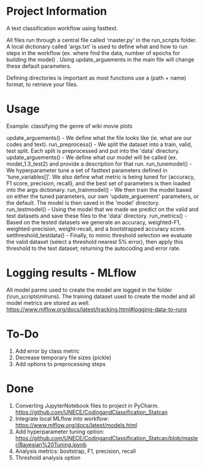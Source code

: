 # Project Information
A text classification workflow using fasttext.

All files run through a central file called 'master.py' in the run_scripts folder. A local dictionary called 'args.txt' is used to define what and how to run steps in the workflow (ex. where find the data, number of epochs for building the model) . Using update_arguements in the main file will change these default parameters. 

Defining directories is important as most functions use a (path + name) format, to retrieve your files.

# Usage
Example: classifying the genre of wiki movie plots

update_arguements() - We define what the file looks like (ie. what are our codes and text).
run_preprocess() - We split the dataset into a train, valid, test split. Each split is preprocessed and put into the 'data' directory.
update_arguements() - We define what our model will be called (ex. model_1.3_test2) and provide a description for that run.
run_tunemodel() - We hyperparameter tune a set of fasttext parameters defined in 'tune_variables[]'. We also define what metric is being tuned for (accuracy, F1 score, precision, recall), and the best set of parameters is then loaded into the args dictionary.
run_trainmodel() - We then train the model based on either the tuned parameters, our own 'update_arguement' parameters, or the default. The model is then saved in the 'model' directory.
run_testmodel() - Using the model that we made we predict on the valid and test datasets and save these files to the 'data' directory.
run_metrics() - Based on the tested datasets we generate an accuracy, weighted-F1, weighted-precision, weight-recall, and a bootstrapped accuracy score.
setthreshold_testdata() - Finally, to mimic threshold selection we evaluate the valid dataset (select a threshold nearest 5% error), then apply this threshold to the test dataset; returning the autocoding and error rate.

# Logging results - MLflow
All model parms used to create the model are logged in the folder (\run_scripts\mlruns). The training dataset used to create the model and all model metrics are stored as well.
https://www.mlflow.org/docs/latest/tracking.html#logging-data-to-runs


# To-Do
1. Add error by class metric
2. Decrease temporary file sizes (pickle)
3. Add options to preprocessing steps

# Done
1. Converting JupyterNotebook files to project in PyCharm. https://github.com/UNECE/CodingandClassification_Statcan
2. Integrate local MLflow into workflow: https://www.mlflow.org/docs/latest/models.html
3. Add hyperparameter tuning option: https://github.com/UNECE/CodingandClassification_Statcan/blob/master/Bayesian%20Tuning.ipynb
4. Analysis metrics: bootstrap, F1, precision, recall
5. Threshold analysis option

